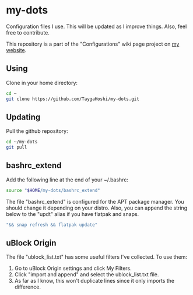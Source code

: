 # my-dots
Configuration files I use. This will be updated as I improve things. Also, feel free to contribute.

This repository is a part of the "Configurations" wiki page project on [my website](https://wiki.tyghsh.net/configs).

## Using
Clone in your home directory:
```bash
cd ~
git clone https://github.com/TaygaHoshi/my-dots.git
```

## Updating
Pull the github repository:
```bash
cd ~/my-dots
git pull
```

## bashrc_extend
Add the following line at the end of your ~/.bashrc:
```bash
source "$HOME/my-dots/bashrc_extend"
```

The file "bashrc_extend" is configured for the APT package manager. You should change it depending on your distro. Also, you can append the string below to the "updt" alias if you have flatpak and snaps.
```bash
"&& snap refresh && flatpak update"
```

## uBlock Origin 
The file "ublock_list.txt" has some useful filters I've collected. To use them:
1. Go to uBlock Origin settings and click My Filters.  
2. Click "import and append" and select the ublock_list.txt file. 
3. As far as I know, this won't duplicate lines since it only imports the difference. 
